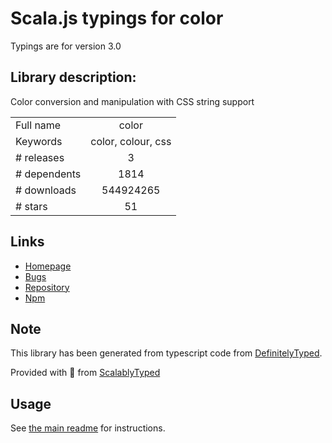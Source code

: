 
# Scala.js typings for color

Typings are for version 3.0

## Library description:
Color conversion and manipulation with CSS string support

|                    |                 |
| ------------------ | :-------------: |
| Full name          | color |
| Keywords           | color, colour, css |
| # releases         | 3 |
| # dependents       | 1814 |
| # downloads        | 544924265 |
| # stars            | 51 |

## Links
- [Homepage](https://github.com/Qix-/color#readme)
- [Bugs](https://github.com/Qix-/color/issues)
- [Repository](https://github.com/Qix-/color)
- [Npm](https://www.npmjs.com/package/color)
    


## Note
This library has been generated from typescript code from [DefinitelyTyped](https://definitelytyped.org).

Provided with :purple_heart: from [ScalablyTyped](https://github.com/oyvindberg/ScalablyTyped)

## Usage
See [the main readme](../../readme.md) for instructions.


